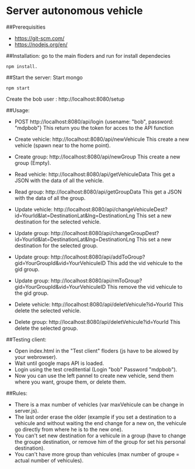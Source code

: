 # Server autonomous vehicle
##Prerequisities

- https://git-scm.com/
- https://nodejs.org/en/

##Installation:
go to the main floders and run for install dependecies
```
npm install.
```

##Start the server: 
Start mongo
```
npm start
```
Create the bob user : http://localhost:8080/setup

##Usage: 

- POST http://localhost:8080/api/login {usename: "bob", password: "mdpbob"} This return you the token for acces to the API function


- Create vehicle: http://localhost:8080/api/newVehicule This create a new vehicle (spawn near to the home point).
- Create group: http://localhost:8080/api/newGroup This create a new group (Empty).
- Read vehicle: http://localhost:8080/api/getVehiculeData This get a JSON with the data of all the vehicle.
- Read group: http://localhost:8080/api/getGroupData This get a JSON with the data of all the group.
- Update vehicle: http://localhost:8080/api/changeVehiculeDest?id=YourId&lat=DestinationLat&lng=DestinationLng This set a new destination for the selected vehicle.
- Update group: http://localhost:8080/api/changeGroupDest?id=YourId&lat=DestinationLat&lng=DestinationLng This set a new destination for the selected group.
- Update group: http://localhost:8080/api/addToGroup?gid=YourGroupId&vid=YourVehiculeID This add the vid vehicule to the gid group.
- Update group: http://localhost:8080/api/rmToGroup?gid=YourGroupId&vid=YourVehiculeID This remove the vid vehicule to the gid group.
- Delete vehicle: http://localhost:8080/api/deletVehicule?id=YourId This delete the selected vehicle. 
- Delete group: http://localhost:8080/api/deletVehicule?id=YourId This delete the selected group. 

##Testing client:

- Open index.html in the "Test client" floders (js have to be alowed by your webrowser).
- Wait until google maps API is loaded.
- Login using the test creditential (Login "bob" Password "mdpbob").
- Now you can use the left pannel to create new vehicle, send them where you want, groupe them, or delete them.

##Rules:

- There is a max number of vehicles (var maxVehicule can be change in server.js).
- The last order erase the older (example if you set a destination to a vehicule and without waiting the end change for a new on, the vehicule go directly from where he is to the new one). 
- You can't set new destination for a vehicule in a group (have to change the groupe destination, or remove him of the group for set his personal destination).
- You can't have more group than vehicules (max number of groupe = actual number of vehicules).

